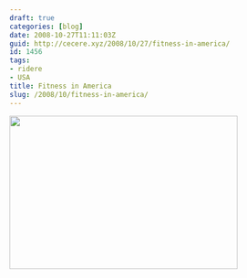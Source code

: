 ```yaml
---
draft: true
categories: [blog]
date: 2008-10-27T11:11:03Z
guid: http://cecere.xyz/2008/10/27/fitness-in-america/
id: 1456
tags:
- ridere
- USA
title: Fitness in America
slug: /2008/10/fitness-in-america/
---
```


[<img class="aligncenter size-full wp-image-1455" title="fitness_america" src="http://cecere.xyz/wp-content/uploads/sites/3/2008/10/fitness_america.jpg" alt="" width="400" height="268" srcset="http://cecere.xyz/wp-content/uploads/sites/3/2008/10/fitness_america.jpg 400w, http://cecere.xyz/wp-content/uploads/sites/3/2008/10/fitness_america-300x201.jpg 300w" sizes="(max-width: 400px) 100vw, 400px" />](http://cecere.xyz/wp-content/uploads/sites/3/2008/10/fitness_america.jpg)